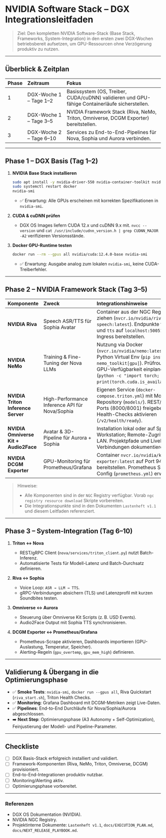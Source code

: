 # NVIDIA Software Stack – DGX Integrationsleitfaden

> Ziel: Den kompletten NVIDIA Software-Stack (Base Stack, Frameworks, System-Integration) in den ersten zwei DGX-Wochen betriebsbereit aufsetzen, um GPU-Ressourcen ohne Verzögerung produktiv zu nutzen.

---

## Überblick & Zeitplan

| Phase | Zeitraum      | Fokus                                                         |
| :---- | :------------ | :------------------------------------------------------------ |
| 1     | DGX-Woche 1 – Tage 1–2 | Basissystem (OS, Treiber, CUDA/cuDNN) validieren und GPU-fähige Containerläufe sicherstellen. |
| 2     | DGX-Woche 1 – Tage 3–5 | NVIDIA Framework Stack (Riva, NeMo, Triton, Omniverse, DCGM Exporter) bereitstellen. |
| 3     | DGX-Woche 2 – Tage 6–10 | Services zu End-to-End-Pipelines für Nova, Sophia und Aurora verbinden. |

---

## Phase 1 – DGX Basis (Tag 1–2)

1. **NVIDIA Base Stack installieren**
   ```bash
   sudo apt install -y nvidia-driver-550 nvidia-container-toolkit nvidia-docker2
   sudo systemctl restart docker
   nvidia-smi
   ```
   - ✅ Erwartung: Alle GPUs erscheinen mit korrekten Spezifikationen in `nvidia-smi`.

2. **CUDA & cuDNN prüfen**
   - DGX OS Images liefern CUDA 12.x und cuDNN 9.x mit. `nvcc --version` und `cat /usr/include/cudnn_version.h | grep CUDNN_MAJOR -A2` verifizieren Versionsstände.

3. **Docker GPU-Runtime testen**
   ```bash
   docker run --rm --gpus all nvidia/cuda:12.4.0-base nvidia-smi
   ```
   - ✅ Erwartung: Ausgabe analog zum lokalen `nvidia-smi`, keine CUDA-Treiberfehler.

---

## Phase 2 – NVIDIA Framework Stack (Tag 3–5)

| Komponente | Zweck | Integrationshinweise |
| :--------- | :---- | :------------------- |
| **NVIDIA Riva** | Speech ASR/TTS für Sophia Avatar | Container aus der NGC Registry ziehen (`nvcr.io/nvidia/riva/riva-speech:latest`). Endpunkte für `asr` und `tts` auf `localhost:50051` bzw. via Ingress bereitstellen. |
| **NVIDIA NeMo** | Training & Fine-Tuning der Nova LLMs | Nutzung via Docker (`nvcr.io/nvidia/nemo:latest`) oder Python Virtual Env (`pip install nemo_toolkit[gpu]`). Prüfroutinen für GPU-Verfügbarkeit einplanen (`python -c "import torch; print(torch.cuda.is_available())"`). |
| **NVIDIA Triton Inference Server** | High-Performance Inference API für Nova/Sophia | Eigenen Service (`docker-compose.triton.yml`) mit Modell-Repository (`models/`). REST/gRPC Ports (8000/8001) freigeben, Health-Checks aktivieren (`/v2/health/ready`). |
| **NVIDIA Omniverse Kit + Audio2Face** | Avatar & 3D-Pipeline für Aurora + Sophia | Installation lokal oder auf Spark Workstation; Remote-Zugriff über LAN. Projektpfade und LiveLink-Verbindungen dokumentieren. |
| **NVIDIA DCGM Exporter** | GPU-Monitoring für Prometheus/Grafana | Container `nvcr.io/nvidia/k8s/dcgm-exporter:latest` auf Port 9400 bereitstellen. Prometheus Scrape-Config (`prometheus.yml`) erweitern. |

> Hinweise:
> - Alle Komponenten sind in der `NGC` Registry verfügbar. Vorab `ngc registry resource download` Skripte vorbereiten.
> - Die Integrationspunkte sind in den Dokumenten `Lastenheft v1.1` und diesem Leitfaden referenziert.

---

## Phase 3 – System-Integration (Tag 6–10)

1. **Triton ↔ Nova**
   - REST/gRPC Client (`nova/services/triton_client.py`) nutzt Batch-Inferenz.
   - Automatisierte Tests für Modell-Latenz und Batch-Durchsatz definieren.

2. **Riva ↔ Sophia**
   - Voice Loop: `ASR → LLM → TTS`.
   - gRPC-Verbindungen absichern (TLS) und Latenzprofil mit kurzen Soundbites testen.

3. **Omniverse ↔ Aurora**
   - Steuerung über Omniverse Kit Scripts (z. B. USD Events).
   - Audio2Face Output mit Sophia TTS synchronisieren.

4. **DCGM Exporter ↔ Prometheus/Grafana**
   - Prometheus-Scrape aktivieren, Dashboards importieren (GPU-Auslastung, Temperatur, Speicher).
   - Alerting-Regeln (`gpu_overtemp`, `gpu_mem_high`) definieren.

---

## Validierung & Übergang in die Optimierungsphase

- ✅ **Smoke Tests**: `nvidia-smi`, `docker run --gpus all`, Riva Quickstart (`riva_start.sh`), Triton Health Checks.
- ✅ **Monitoring**: Grafana Dashboard mit DCGM-Metriken zeigt Live-Daten.
- ✅ **Pipelines**: End-to-End Durchläufe für Nova/Sophia/Aurora abgeschlossen.
- ➡️ **Next Step**: Optimierungsphase (A3 Autonomy + Self-Optimization), Feinjustierung der Modell- und Pipeline-Parameter.

---

## Checkliste

- [ ] DGX Basis-Stack erfolgreich installiert und validiert.
- [ ] Framework-Komponenten (Riva, NeMo, Triton, Omniverse, DCGM) provisioniert.
- [ ] End-to-End-Integrationen produktiv nutzbar.
- [ ] Monitoring/Alerting aktiv.
- [ ] Optimierungsphase vorbereitet.

---

### Referenzen
- DGX OS Dokumentation (NVIDIA).
- NVIDIA NGC Registry.
- Projektinterne Dokumente: `Lastenheft v1.1`, `docs/EXECUTION_PLAN.md`, `docs/NEXT_RELEASE_PLAYBOOK.md`.
